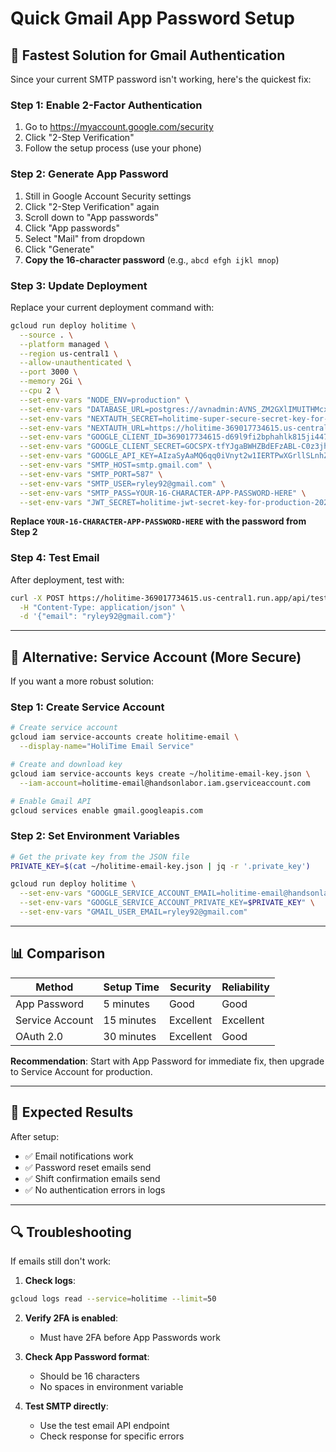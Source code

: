 # Quick Gmail App Password Setup

## 🚀 **Fastest Solution for Gmail Authentication**

Since your current SMTP password isn't working, here's the quickest fix:

### **Step 1: Enable 2-Factor Authentication**
1. Go to https://myaccount.google.com/security
2. Click "2-Step Verification"
3. Follow the setup process (use your phone)

### **Step 2: Generate App Password**
1. Still in Google Account Security settings
2. Click "2-Step Verification" again
3. Scroll down to "App passwords"
4. Click "App passwords"
5. Select "Mail" from dropdown
6. Click "Generate"
7. **Copy the 16-character password** (e.g., `abcd efgh ijkl mnop`)

### **Step 3: Update Deployment**
Replace your current deployment command with:

```bash
gcloud run deploy holitime \
  --source . \
  --platform managed \
  --region us-central1 \
  --allow-unauthenticated \
  --port 3000 \
  --memory 2Gi \
  --cpu 2 \
  --set-env-vars "NODE_ENV=production" \
  --set-env-vars "DATABASE_URL=postgres://avnadmin:AVNS_ZM2GXlIMUITHMcxFPcy@holidb-hol619.d.aivencloud.com:12297/defaultdb?sslmode=require" \
  --set-env-vars "NEXTAUTH_SECRET=holitime-super-secure-secret-key-for-production-2024" \
  --set-env-vars "NEXTAUTH_URL=https://holitime-369017734615.us-central1.run.app" \
  --set-env-vars "GOOGLE_CLIENT_ID=369017734615-d69l9fi2bphahlk815ji447ri2m3qjjp.apps.googleusercontent.com" \
  --set-env-vars "GOOGLE_CLIENT_SECRET=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" \
  --set-env-vars "GOOGLE_API_KEY=AIzaSyAaMQ6qq0iVnyt2w1IERTPwXGrllSLnhZQ" \
  --set-env-vars "SMTP_HOST=smtp.gmail.com" \
  --set-env-vars "SMTP_PORT=587" \
  --set-env-vars "SMTP_USER=ryley92@gmail.com" \
  --set-env-vars "SMTP_PASS=YOUR-16-CHARACTER-APP-PASSWORD-HERE" \
  --set-env-vars "JWT_SECRET=holitime-jwt-secret-key-for-production-2024"
```

**Replace `YOUR-16-CHARACTER-APP-PASSWORD-HERE` with the password from Step 2**

### **Step 4: Test Email**
After deployment, test with:
```bash
curl -X POST https://holitime-369017734615.us-central1.run.app/api/test-email \
  -H "Content-Type: application/json" \
  -d '{"email": "ryley92@gmail.com"}'
```

---

## 🔧 **Alternative: Service Account (More Secure)**

If you want a more robust solution:

### **Step 1: Create Service Account**
```bash
# Create service account
gcloud iam service-accounts create holitime-email \
  --display-name="HoliTime Email Service"

# Create and download key
gcloud iam service-accounts keys create ~/holitime-email-key.json \
  --iam-account=holitime-email@handsonlabor.iam.gserviceaccount.com

# Enable Gmail API
gcloud services enable gmail.googleapis.com
```

### **Step 2: Set Environment Variables**
```bash
# Get the private key from the JSON file
PRIVATE_KEY=$(cat ~/holitime-email-key.json | jq -r '.private_key')

gcloud run deploy holitime \
  --set-env-vars "GOOGLE_SERVICE_ACCOUNT_EMAIL=holitime-email@handsonlabor.iam.gserviceaccount.com" \
  --set-env-vars "GOOGLE_SERVICE_ACCOUNT_PRIVATE_KEY=$PRIVATE_KEY" \
  --set-env-vars "GMAIL_USER_EMAIL=ryley92@gmail.com"
```

---

## 📊 **Comparison**

| Method | Setup Time | Security | Reliability |
|--------|------------|----------|-------------|
| App Password | 5 minutes | Good | Good |
| Service Account | 15 minutes | Excellent | Excellent |
| OAuth 2.0 | 30 minutes | Excellent | Good |

**Recommendation**: Start with App Password for immediate fix, then upgrade to Service Account for production.

---

## 🎯 **Expected Results**

After setup:
- ✅ Email notifications work
- ✅ Password reset emails send
- ✅ Shift confirmation emails send
- ✅ No authentication errors in logs

---

## 🔍 **Troubleshooting**

If emails still don't work:

1. **Check logs**:
```bash
gcloud logs read --service=holitime --limit=50
```

2. **Verify 2FA is enabled**:
   - Must have 2FA before App Passwords work

3. **Check App Password format**:
   - Should be 16 characters
   - No spaces in environment variable

4. **Test SMTP directly**:
   - Use the test email API endpoint
   - Check response for specific errors
